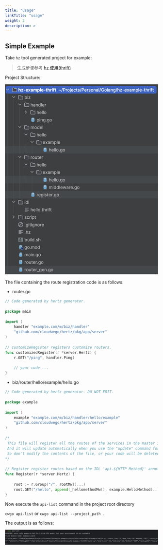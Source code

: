 ```yaml
---
title: "usage"
linkTitle: "usage"
weight: 2
description: >
---
```


## Simple Example

Take `hz` tool generated project for example:
> 生成步骤参考 [hz 使用(thrift)](/en/docs/hertz/tutorials/toolkit/usage-thrift)

Project Structure:

![image](/img/docs/hz_example_thrift.png)

The file containing the route registration code is as follows:

- router.go

```go
// Code generated by hertz generator.

package main

import (
	handler "example.com/m/biz/handler"
	"github.com/cloudwego/hertz/pkg/app/server"
)

// customizeRegister registers customize routers.
func customizedRegister(r *server.Hertz) {
	r.GET("/ping", handler.Ping)

	// your code ...
}

```

- biz/router/hello/example/hello.go

```go
// Code generated by hertz generator. DO NOT EDIT.

package example

import (
	example "example.com/m/biz/handler/hello/example"
	"github.com/cloudwego/hertz/pkg/app/server"
)

/*
 This file will register all the routes of the services in the master idl.
 And it will update automatically when you use the "update" command for the idl.
 So don't modify the contents of the file, or your code will be deleted when it is updated.
*/

// Register register routes based on the IDL 'api.${HTTP Method}' annotation.
func Register(r *server.Hertz) {

	root := r.Group("/", rootMw()...)
	root.GET("/hello", append(_hellomethodMw(), example.HelloMethod)...)
}

```

Now execute the `api-list` command in the project root directory


`cwgo api-list` or `cwgo api-list --project_path .`

The output is as follows:

![image](/img/docs/cwgo_api_list_output.png)

